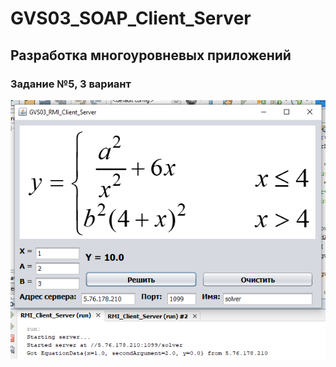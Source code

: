 # GVS03_SOAP_Client_Server

## Разработка многоуровневых приложений

### Задание №5, 3 вариант

![Screenshot1](1.png)
